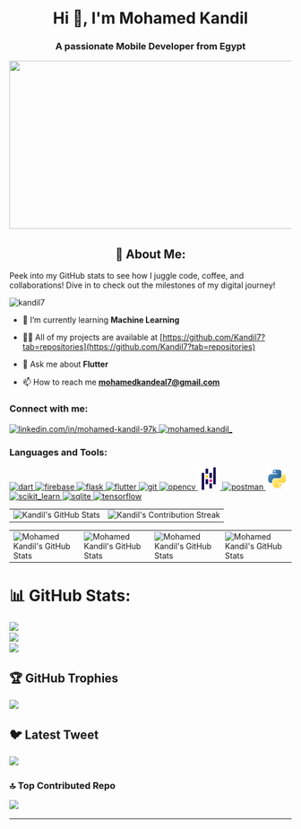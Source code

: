 <h1 align="center">Hi 👋, I'm Mohamed Kandil</h1>
<h3 align="center">A passionate Mobile Developer from Egypt</h3>

<div align="center">
  <img src="https://media.giphy.com/media/dWesBcTLavkZuG35MI/giphy.gif" width="600" height="300"/>
</div>

<div>
    <div>
<h2 align="center" class="section-heading">💫 About Me:</h2>
      
<p>Peek into my GitHub stats to see how I juggle code, coffee, and collaborations! Dive in to check out the milestones of my digital journey!</p>
 <table align="center" width="100%" height="100%" >
    <tr>
       <td><img style="border: none;" src="https://github-profile-summary-cards.vercel.app/api/cards/profile-details?username=kandil7&theme=github_dark" alt="Kandil's GitHub Stats"/></td>   
       <td><img style="border: none;" src="https://github-readme-streak-stats.herokuapp.com/?user=kandil7&theme=github_dark" alt="Kandil's Contribution Streak"/></td>
    </tr>
</div>

<p align="left"> <img src="https://komarev.com/ghpvc/?username=kandil7&label=Profile%20views&color=0e75b6&style=flat" alt="kandil7" /> </p>




- 🌱 I’m currently learning **Machine Learning**

- 👨‍💻 All of my projects are available at [https://github.com/Kandil7?tab=repositories](https://github.com/Kandil7?tab=repositories)

- 💬 Ask me about **Flutter**

- 📫 How to reach me **mohamedkandeal7@gmail.com**

<h3 align="left">Connect with me:</h3>
<p align="left">
  <a href="https://linkedin.com/in/linkedin.com/in/mohamed-kandil-97k" target="blank">
    <img align="center" src="https://raw.githubusercontent.com/rahuldkjain/github-profile-readme-generator/master/src/images/icons/Social/linked-in-alt.svg" alt="linkedin.com/in/mohamed-kandil-97k" height="30" width="40" />
  </a>
  <a href="https://instagram.com/mohamed.kandil_" target="blank">
    <img align="center" src="https://raw.githubusercontent.com/rahuldkjain/github-profile-readme-generator/master/src/images/icons/Social/instagram.svg" alt="mohamed.kandil_" height="30" width="40" />
  </a>
</p>

<h3 align="left">Languages and Tools:</h3>
<p align="left">
  <a href="https://dart.dev" target="_blank" rel="noreferrer">
    <img src="https://www.vectorlogo.zone/logos/dartlang/dartlang-icon.svg" alt="dart" width="40" height="40"/>
  </a> 
  <a href="https://firebase.google.com/" target="_blank" rel="noreferrer"> 
    <img src="https://www.vectorlogo.zone/logos/firebase/firebase-icon.svg" alt="firebase" width="40" height="40"/> 
  </a>
  <a href="https://flask.palletsprojects.com/" target="_blank" rel="noreferrer"> 
    <img src="https://www.vectorlogo.zone/logos/pocoo_flask/pocoo_flask-icon.svg" alt="flask" width="40" height="40"/> 
  </a> 
  <a href="https://flutter.dev" target="_blank" rel="noreferrer"> 
    <img src="https://www.vectorlogo.zone/logos/flutterio/flutterio-icon.svg" alt="flutter" width="40" height="40"/> 
  </a> 
  <a href="https://git-scm.com/" target="_blank" rel="noreferrer"> 
    <img src="https://www.vectorlogo.zone/logos/git-scm/git-scm-icon.svg" alt="git" width="40" height="40"/> 
  </a>
  <a href="https://opencv.org/" target="_blank" rel="noreferrer"> 
    <img src="https://www.vectorlogo.zone/logos/opencv/opencv-icon.svg" alt="opencv" width="40" height="40"/> 
  </a> 
  <a href="https://pandas.pydata.org/" target="_blank" rel="noreferrer"> 
    <img src="https://raw.githubusercontent.com/devicons/devicon/2ae2a900d2f041da66e950e4d48052658d850630/icons/pandas/pandas-original.svg" alt="pandas" width="40" height="40"/> 
  </a> 
  <a href="https://postman.com" target="_blank" rel="noreferrer"> 
    <img src="https://www.vectorlogo.zone/logos/getpostman/getpostman-icon.svg" alt="postman" width="40" height="40"/> 
  </a> 
  <a href="https://www.python.org" target="_blank" rel="noreferrer"> 
    <img src="https://raw.githubusercontent.com/devicons/devicon/master/icons/python/python-original.svg" alt="python" width="40" height="40"/> 
  </a> 
  <a href="https://scikit-learn.org/" target="_blank" rel="noreferrer"> 
    <img src="https://upload.wikimedia.org/wikipedia/commons/0/05/Scikit_learn_logo_small.svg" alt="scikit_learn" width="40" height="40"/> 
  </a> 
  <a href="https://www.sqlite.org/" target="_blank" rel="noreferrer"> 
    <img src="https://www.vectorlogo.zone/logos/sqlite/sqlite-icon.svg" alt="sqlite" width="40" height="40"/> 
  </a> 
  <a href="https://www.tensorflow.org" target="_blank" rel="noreferrer"> 
    <img src="https://www.vectorlogo.zone/logos/tensorflow/tensorflow-icon.svg" alt="tensorflow" width="40" height="40"/> 
  </a> 
</p>
 
</table>

 <table align="center" width="100%" height="100%" >
    <tr>
        <td><img style="border: none;" src="https://github-profile-summary-cards.vercel.app/api/cards/stats?username=kandil7&theme=github_dark" alt="Mohamed Kandil's GitHub Stats"/></td>
        <td><img style="border: none;" src="https://github-profile-summary-cards.vercel.app/api/cards/productive-time?username=kandil7&theme=github_dark&utcOffset=10" alt="Mohamed Kandil's GitHub Stats"/>
        <td><img style="border: none;" src="https://github-profile-summary-cards.vercel.app/api/cards/repos-per-language?username=kandil7&theme=github_dark" alt="Mohamed Kandil's GitHub Stats"/></td>
        <td><img style="border: none;" src="https://github-profile-summary-cards.vercel.app/api/cards/most-commit-language?username=kandil7&theme=github_dark" alt="Mohamed Kandil's GitHub Stats"/></td>
    </tr>
 </table>
</div>
<div>
  

# 📊 GitHub Stats:
![](https://github-readme-stats.vercel.app/api?username=kandil7&theme=github_dark&hide_border=false&include_all_commits=true&count_private=true)<br/>
![](https://github-readme-streak-stats.herokuapp.com/?user=kandil7&theme=github_dark&hide_border=false)<br/>
![](https://github-readme-stats.vercel.app/api/top-langs/?username=kandil7&theme=github_dark&hide_border=false&include_all_commits=true&count_private=true&layout=compact)

## 🏆 GitHub Trophies
![](https://github-profile-trophy.vercel.app/?username=kandil7&theme=onestar&no-frame=false&no-bg=false&margin-w=4)

## 🐦 Latest Tweet
[![](https://gtce.itsvg.in/api?username=saidov_saidjohn&theme=github_dark)](https://github.com/VishwaGauravIn/github-twitter-card-embed)

### 🔝 Top Contributed Repo
![](https://github-contributor-stats.vercel.app/api?username=kandil7&theme=github_dark&limit=5&combine_all_yearly_contributions=true)

---


